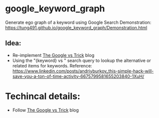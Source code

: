 # google_keyword_graph

Generate ego graph of a keyword using Google Search
Demonstration: https://tung491.github.io/google_keyword_graph/Demonstration.html

## Idea:
* Re-implement [The Google vs Trick](https://medium.com/applied-data-science/the-google-vs-trick-618c8fd5359f) blog
* Using the "{keyword} vs " search query to lookup the alternative or related items for keywords. Reference: https://www.linkedin.com/posts/andriyburkov_this-simple-hack-will-save-you-a-ton-of-time-activity-6675799581655203840-1XuH/

# Techincal details:
* Follow [The Google vs Trick](https://medium.com/applied-data-science/the-google-vs-trick-618c8fd5359f) blog

